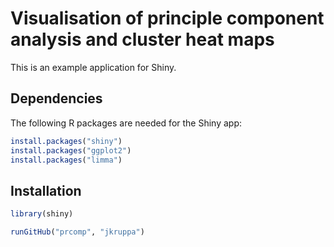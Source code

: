 # Visualisation of principle component analysis and cluster heat maps

This is an example application for Shiny.

## Dependencies
The following R packages are needed for the Shiny app:

```R
install.packages("shiny")
install.packages("ggplot2") 
install.packages("limma")
```

## Installation

```R
library(shiny)

runGitHub("prcomp", "jkruppa")
```
